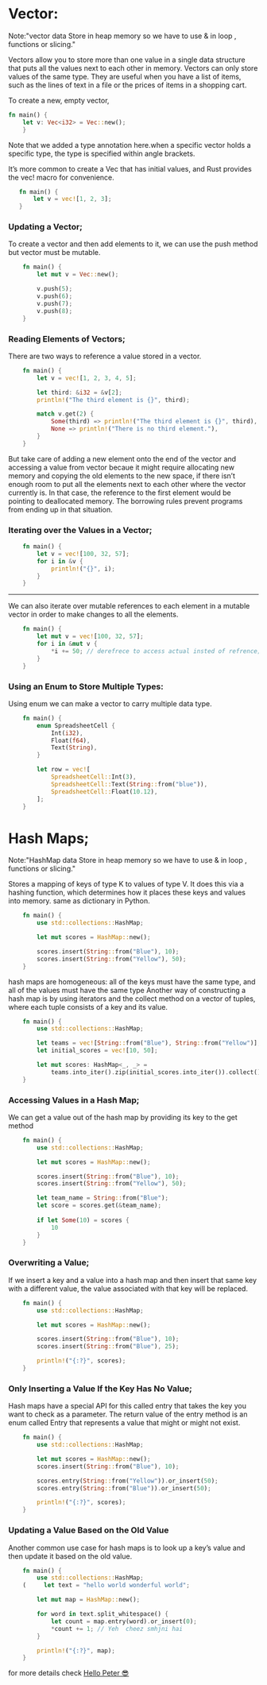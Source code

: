 # Vector:
Note:"vector data Store in heap memory so we have to use & in loop , functions or slicing."

Vectors allow you to store more than one value in a single data structure that puts all the values next to each other in memory. Vectors can only store values of the same type. They are useful when you have a list of items, such as the lines of text in a file or the prices of items in a shopping cart.

To create a new, empty vector,

```rust 
fn main() {
    let v: Vec<i32> = Vec::new();
    }
```

Note that we added a type annotation here.when a specific vector holds a specific type, the type is specified within angle brackets.

It’s more common to create a Vec<T> that has initial values, and Rust provides the vec! macro for convenience.

 ```rs
    fn main() {
        let v = vec![1, 2, 3];
    }
```

### Updating a Vector;
To create a vector and then add elements to it, we can use the push method
but vector must be mutable.
```rs
    fn main() {
        let mut v = Vec::new();

        v.push(5);
        v.push(6);
        v.push(7);
        v.push(8);
    }
```
### Reading Elements of Vectors;

There are two ways to reference a value stored in a vector.
```rs
    fn main() {
        let v = vec![1, 2, 3, 4, 5];

        let third: &i32 = &v[2];
        println!("The third element is {}", third);

        match v.get(2) {
            Some(third) => println!("The third element is {}", third),
            None => println!("There is no third element."),
        }
    }
```
But take care of adding a new element onto the end of the vector and accessing a value from vector becaue it might require allocating new memory and copying the old elements to the new space, if there isn’t enough room to put all the elements next to each other where the vector currently is. In that case, the reference to the first element would be pointing to deallocated memory. The borrowing rules prevent programs from ending up in that situation.

### Iterating over the Values in a Vector;
```rs
    fn main() {
        let v = vec![100, 32, 57];
        for i in &v {
            println!("{}", i);
        }
    }
```
---
We can also iterate over mutable references to each element in a mutable vector in order to make changes to all the elements.
```rs
    fn main() {
        let mut v = vec![100, 32, 57];
        for i in &mut v {
            *i += 50; // derefrece to access actual insted of refrence;
        }
    }
```
### Using an Enum to Store Multiple Types:

Using enum we can make a vector to carry multiple data type.
```rs
    fn main() {
        enum SpreadsheetCell {
            Int(i32),
            Float(f64),
            Text(String),
        }

        let row = vec![
            SpreadsheetCell::Int(3),
            SpreadsheetCell::Text(String::from("blue")),
            SpreadsheetCell::Float(10.12),
        ];
    }

```
# Hash Maps;
Note:"HashMap data Store in heap memory so we have to use & in loop , functions or slicing."
 
Stores a mapping of keys of type K to values of type V. It does this via a hashing function, which determines how it places these keys and values into memory. same as dictionary in Python.
```rs
    fn main() {
        use std::collections::HashMap;

        let mut scores = HashMap::new();

        scores.insert(String::from("Blue"), 10);
        scores.insert(String::from("Yellow"), 50);
    }
```
hash maps are homogeneous: all of the keys must have the same type, and all of the values must have the same type
Another way of constructing a hash map is by using iterators and the collect method on a vector of tuples, where each tuple consists of a key and its value. 
```rs
    fn main() {
        use std::collections::HashMap;

        let teams = vec![String::from("Blue"), String::from("Yellow")];
        let initial_scores = vec![10, 50];

        let mut scores: HashMap<_, _> =      
            teams.into_iter().zip(initial_scores.into_iter()).collect(); // hashmap<_,_> => key and value of any kind.
    }
```
### Accessing Values in a Hash Map;

We can get a value out of the hash map by providing its key to the get method
```rs
    fn main() {
        use std::collections::HashMap;

        let mut scores = HashMap::new();

        scores.insert(String::from("Blue"), 10);
        scores.insert(String::from("Yellow"), 50);

        let team_name = String::from("Blue");
        let score = scores.get(&team_name);
        
        if let Some(10) = scores {
            10
        }
    }
```
### Overwriting a Value;
 
 If we insert a key and a value into a hash map and then insert that same key with a different value, the value associated with that key will be replaced.
```rs
    fn main() {
        use std::collections::HashMap;

        let mut scores = HashMap::new();

        scores.insert(String::from("Blue"), 10);
        scores.insert(String::from("Blue"), 25);

        println!("{:?}", scores);
    }
```
### Only Inserting a Value If the Key Has No Value;
Hash maps have a special API for this called entry that takes the key you want to check as a parameter. The return value of the entry method is an enum called Entry that represents a value that might or might not exist.
```rs
    fn main() {
        use std::collections::HashMap;

        let mut scores = HashMap::new();
        scores.insert(String::from("Blue"), 10);

        scores.entry(String::from("Yellow")).or_insert(50);
        scores.entry(String::from("Blue")).or_insert(50);

        println!("{:?}", scores);
    }
```
### Updating a Value Based on the Old Value
Another common use case for hash maps is to look up a key’s value and then update it based on the old value. 

```rs
    fn main() {
        use std::collections::HashMap;
    (     let text = "hello world wonderful world";

        let mut map = HashMap::new();

        for word in text.split_whitespace() {
            let count = map.entry(word).or_insert(0);
            *count += 1; // Yeh  cheez smhjni hai
        }

        println!("{:?}", map);
    }
```

for more details check [Hello Peter 😎](https://doc.rust-lang.org/stable/book/ch08-00-common-collections.html)